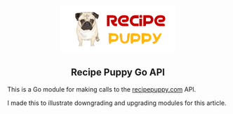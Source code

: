 <style>
    .aligncenter {
        text-align: center;
    }
</style>

<p class="aligncenter">
    <img src="recipepuppy.png" alt="centered image" />
</p>

<h2 class="aligncenter">Recipe Puppy Go API</h2>

This is a Go module for making calls to the [recipepuppy.com](http://recipepuppy.com/api) API.

I made this to illustrate downgrading and upgrading modules for this article. 